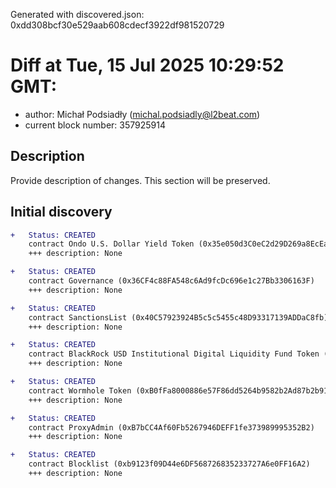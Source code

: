 Generated with discovered.json: 0xdd308bcf30e529aab608cdecf3922df981520729

# Diff at Tue, 15 Jul 2025 10:29:52 GMT:

- author: Michał Podsiadły (<michal.podsiadly@l2beat.com>)
- current block number: 357925914

## Description

Provide description of changes. This section will be preserved.

## Initial discovery

```diff
+   Status: CREATED
    contract Ondo U.S. Dollar Yield Token (0x35e050d3C0eC2d29D269a8EcEa763a183bDF9A9D)
    +++ description: None
```

```diff
+   Status: CREATED
    contract Governance (0x36CF4c88FA548c6Ad9fcDc696e1c27Bb3306163F)
    +++ description: None
```

```diff
+   Status: CREATED
    contract SanctionsList (0x40C57923924B5c5c5455c48D93317139ADDaC8fb)
    +++ description: None
```

```diff
+   Status: CREATED
    contract BlackRock USD Institutional Digital Liquidity Fund Token (0xA6525Ae43eDCd03dC08E775774dCAbd3bb925872)
    +++ description: None
```

```diff
+   Status: CREATED
    contract Wormhole Token (0xB0fFa8000886e57F86dd5264b9582b2Ad87b2b91)
    +++ description: None
```

```diff
+   Status: CREATED
    contract ProxyAdmin (0xB7bCC4Af60Fb5267946DEFF1fe373989995352B2)
    +++ description: None
```

```diff
+   Status: CREATED
    contract Blocklist (0xb9123f09D44e6DF568726835233727A6e0FF16A2)
    +++ description: None
```
